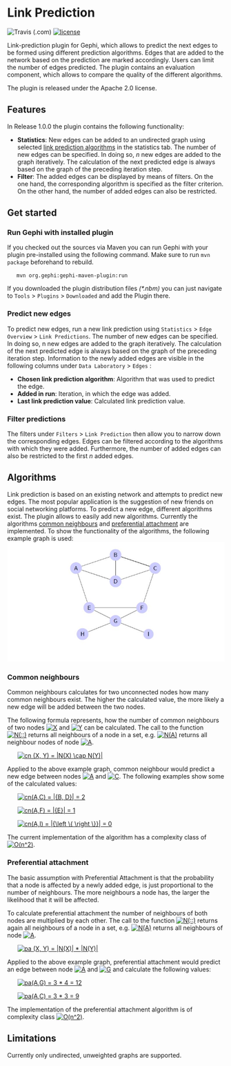 # Link Prediction
![Travis (.com)](https://img.shields.io/travis/com/romanutti/gephi-plugins.svg?label=Build)
[![license](https://img.shields.io/badge/License-Apache%202.0-blue.svg)](https://opensource.org/licenses/Apache-2.0)

Link-prediction plugin for Gephi, which allows to predict the next edges to be formed using different prediction algorithms. Edges that are added to the network based on the prediction are marked accordingly. Users can limit the number of edges predicted. The plugin contains an evaluation component, which allows to compare the quality of the different algorithms.

The plugin is released under the Apache 2.0 license.

## Features

In Release 1.0.0 the plugin contains the following functionality:

* __Statistics__: New edges can be added to an undirected graph using selected [link prediction algorithms](#algorithms) in the statistics tab. The number of new edges can be specified. In doing so, _n_ new edges are added to the graph iteratively. The calculation of the next predicted edge is always based on the graph of the preceding iteration step.
* __Filter__: The added edges can be displayed by means of filters. On the one hand, the corresponding algorithm is specified as the filter criterion. On the other hand, the number of added edges can also be restricted.

## Get started

### Run Gephi with installed plugin

If you checked out the sources via Maven you can run Gephi with your plugin pre-installed using the following command. Make sure to run `mvn package` beforehand to rebuild.

       mvn org.gephi:gephi-maven-plugin:run

If you downloaded the plugin distribution files _(*.nbm)_ you can just navigate to `Tools` > `Plugins` > `Downloaded` and add the Plugin there.

### Predict new edges

To predict new edges, run a new link prediction using `Statistics` > `Edge Overview` > `Link Predictions`.
The number of new edges can be specified. In doing so, n new edges are added to the graph iteratively. The calculation of the next predicted edge is always based on the graph of the preceding iteration step.
Information to the newly added edges are visible in the following columns under `Data Laboratory` > `Edges` :

* __Chosen link prediction algorithm__: Algorithm that was used to predict the edge.
* __Added in run__: Iteration, in which the edge was added.
* __Last link prediction value__: Calculated link prediction value.

### Filter predictions

The filters under `Filters` > `Link Prediction` then allow you to narrow down the corresponding edges. 
Edges can be filtered according to the algorithms with which they were added.
Furthermore, the number of added edges can also be restricted to the first *n* added edges.

## Algorithms

Link prediction is based on an existing network and attempts to predict new edges. The most popular application is the suggestion of new friends on social networking platforms.
To predict a new edge, different algorithms exist. The plugin allows to easily add new algorithms. Currently the algorithms [common neighbours](#common-neighbours) and [preferential attachment](#preferential-attachment) are implemented. To show the functionality of the algorithms, the following example graph is used:
![Example graph](src/main/resources/graph_example.jpg?raw=true "Example graph") 

### Common neighbours

Common neighbours calculates for two unconnected nodes how many common neighbours exist. The higher the calculated value, the more likely a new edge will be added between the two nodes.

The following formula represents, how the number of common neighbours of two nodes <a href="https://www.codecogs.com/eqnedit.php?latex=X" target="_blank"><img src="https://latex.codecogs.com/gif.latex?X" title="X" /></a>
and <a href="https://www.codecogs.com/eqnedit.php?latex=Y" target="_blank"><img src="https://latex.codecogs.com/gif.latex?Y" title="Y" /></a>
can be calculated. The call to the function <a href="https://www.codecogs.com/eqnedit.php?latex=\inline&space;N(::)" target="_blank"><img src="https://latex.codecogs.com/gif.latex?\inline&space;N(::)" title="N(::)" /></a>
returns all neighbours of a node in a set, e.g. <a href="https://www.codecogs.com/eqnedit.php?latex=\inline&space;N(A)" target="_blank"><img src="https://latex.codecogs.com/gif.latex?\inline&space;N(A)" title="N(A)" /></a>
returns all neighbour nodes of node <a href="https://www.codecogs.com/eqnedit.php?latex=\inline&space;A" target="_blank"><img src="https://latex.codecogs.com/gif.latex?\inline&space;A" title="A" /></a>. 

&nbsp;&nbsp;&nbsp;&nbsp;&nbsp;&nbsp;<a href="https://www.codecogs.com/eqnedit.php?latex=cn&space;(X,&space;Y)&space;=&space;|N(X)&space;\cap&space;N(Y)|" target="_blank"><img src="https://latex.codecogs.com/gif.latex?cn&space;(X,&space;Y)&space;=&space;|N(X)&space;\cap&space;N(Y)|" title="cn (X, Y) = |N(X) \cap N(Y)|" /></a>

Applied to the above example graph, common neighbour would predict a new edge between nodes <a href="https://www.codecogs.com/eqnedit.php?latex=\inline&space;A" target="_blank"><img src="https://latex.codecogs.com/gif.latex?\inline&space;A" title="A" /></a>
and <a href="https://www.codecogs.com/eqnedit.php?latex=\inline&space;C" target="_blank"><img src="https://latex.codecogs.com/gif.latex?\inline&space;C" title="C" /></a>.
 The following examples show some of the calculated values:

&nbsp;&nbsp;&nbsp;&nbsp;&nbsp;&nbsp;<a href="https://www.codecogs.com/eqnedit.php?latex=cn(A,C)&space;=&space;|{B,&space;D}|&space;=&space;2" target="_blank"><img src="https://latex.codecogs.com/gif.latex?cn(A,C)&space;=&space;|{B,&space;D}|&space;=&space;2" title="cn(A,C) = |{B, D}| = 2" /></a>

&nbsp;&nbsp;&nbsp;&nbsp;&nbsp;&nbsp;<a href="https://www.codecogs.com/eqnedit.php?latex=cn(A,F)&space;=&space;|{E}|&space;=&space;1" target="_blank"><img src="https://latex.codecogs.com/gif.latex?cn(A,F)&space;=&space;|{E}|&space;=&space;1" title="cn(A,F) = |{E}| = 1" /></a>

&nbsp;&nbsp;&nbsp;&nbsp;&nbsp;&nbsp;<a href="https://www.codecogs.com/eqnedit.php?latex=cn(A,I)&space;=&space;|{\left&space;\{&space;\right&space;\}}|&space;=&space;0" target="_blank"><img src="https://latex.codecogs.com/gif.latex?cn(A,I)&space;=&space;|{\left&space;\{&space;\right&space;\}}|&space;=&space;0" title="cn(A,I) = |{\left \{ \right \}}| = 0" /></a>

The current implementation of the algorithm has a complexity class of  <a href="https://www.codecogs.com/eqnedit.php?latex=O(n^2)" target="_blank"><img src="https://latex.codecogs.com/gif.latex?O(n^2)" title="O(n^2)" /></a>.

### Preferential attachment

The basic assumption with Preferential Attachment is that the probability that a node is affected by a newly added edge, is just proportional to the number of neighbours. The more neighbours a node has, the larger the likelihood that it will be affected.

To calculate preferential attachment the number of neighbours of both nodes are multiplied by each other. The call to the function <a href="https://www.codecogs.com/eqnedit.php?latex=\inline&space;N(::)" target="_blank"><img src="https://latex.codecogs.com/gif.latex?\inline&space;N(::)" title="N(::)" /></a>
returns again all neighbours of a node in a set, e.g. <a href="https://www.codecogs.com/eqnedit.php?latex=\inline&space;N(A)" target="_blank"><img src="https://latex.codecogs.com/gif.latex?\inline&space;N(A)" title="N(A)" /></a>
returns all neighbours of node <a href="https://www.codecogs.com/eqnedit.php?latex=\inline&space;A" target="_blank"><img src="https://latex.codecogs.com/gif.latex?\inline&space;A" title="A" /></a>. 

&nbsp;&nbsp;&nbsp;&nbsp;&nbsp;&nbsp;<a href="https://www.codecogs.com/eqnedit.php?latex=pa&space;(X,&space;Y)&space;=&space;|N(X)|&space;*&space;|N(Y)|" target="_blank"><img src="https://latex.codecogs.com/gif.latex?pa&space;(X,&space;Y)&space;=&space;|N(X)|&space;*&space;|N(Y)|" title="pa (X, Y) = |N(X)| * |N(Y)|" /></a>

Applied to the above example graph, preferential attachment would predict an edge between node <a href="https://www.codecogs.com/eqnedit.php?latex=\inline&space;A" target="_blank"><img src="https://latex.codecogs.com/gif.latex?\inline&space;A" title="A" /></a>
 and <a href="https://www.codecogs.com/eqnedit.php?latex=\inline&space;G" target="_blank"><img src="https://latex.codecogs.com/gif.latex?\inline&space;G" title="G" /></a>
  and calculate the following values:

&nbsp;&nbsp;&nbsp;&nbsp;&nbsp;&nbsp;<a href="https://www.codecogs.com/eqnedit.php?latex=pa(A,G)&space;=&space;3&space;*&space;4&space;=&space;12" target="_blank"><img src="https://latex.codecogs.com/gif.latex?pa(A,G)&space;=&space;3&space;*&space;4&space;=&space;12" title="pa(A,G) = 3 * 4 = 12" /></a>

&nbsp;&nbsp;&nbsp;&nbsp;&nbsp;&nbsp;<a href="https://www.codecogs.com/eqnedit.php?latex=pa(A,C)&space;=&space;3&space;*&space;3&space;=&space;9" target="_blank"><img src="https://latex.codecogs.com/gif.latex?pa(A,C)&space;=&space;3&space;*&space;3&space;=&space;9" title="pa(A,C) = 3 * 3 = 9" /></a>

The implementation of the preferential attachment algorithm is of complexity class <a href="https://www.codecogs.com/eqnedit.php?latex=O(n^2)" target="_blank"><img src="https://latex.codecogs.com/gif.latex?O(n^2)" title="O(n^2)" /></a>.

## Limitations

Currently only undirected, unweighted graphs are supported. 
